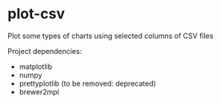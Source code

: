 # plot-csv
Plot some types of charts using selected columns of CSV files

Project dependencies:
* matplotlib
* numpy
* prettyplotlib (to be removed: deprecated)
* brewer2mpl
